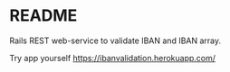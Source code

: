 # README
Rails REST web-service to validate IBAN and IBAN array.

Try app yourself https://ibanvalidation.herokuapp.com/
 
